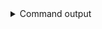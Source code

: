 
<details>
<summary>Command output</summary>

```sh

curl --silent http://localhost:8081/subjects/ | jq     
[
  "users-value"
]

```

</details>
      
